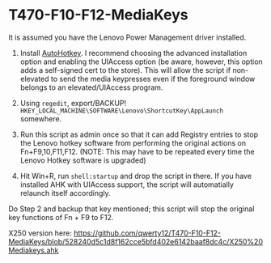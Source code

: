# T470-F10-F12-MediaKeys
It is assumed you have the Lenovo Power Management driver installed.

1. Install [AutoHotkey](https://autohotkey.com/download/). I recommend choosing the advanced installation option and enabling the UIAccess option (be aware, however, this option adds a self-signed cert to the store). This will allow the script if non-elevated to send the media keypresses even if the foreground window belongs to an elevated/UIAccess program.

2. Using `regedit`, export/BACKUP! `HKEY_LOCAL_MACHINE\SOFTWARE\Lenovo\ShortcutKey\AppLaunch` somewhere.

3. Run this script as admin once so that it can add Registry entries to stop the Lenovo hotkey software from performing the original actions on Fn+F9,10,F11,F12. (NOTE: This may have to be repeated every time the Lenovo Hotkey software is upgraded)

4. Hit Win+R, run `shell:startup` and drop the script in there. If you have installed AHK with UIAccess support, the script will automatially relaunch itself accordingly.

Do Step 2 and backup that key mentioned; this script will stop the original key functions of Fn + F9 to F12.

X250 version here: https://github.com/qwerty12/T470-F10-F12-MediaKeys/blob/528240d5c1d8f162cce5bfd402e6142baaf8dc4c/X250%20Mediakeys.ahk
